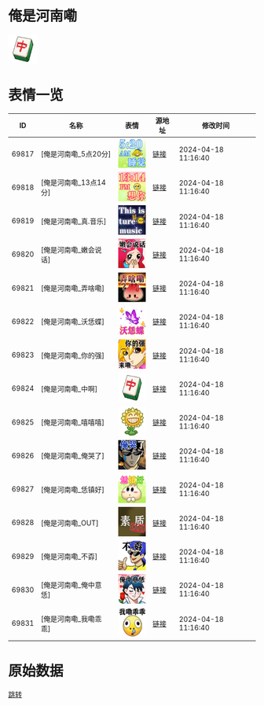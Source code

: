 # 俺是河南嘞

<img src="./cover.png" height="60" alt="cover" />

# 表情一览

|ID|名称|表情|源地址|修改时间|
|----|----|----|----|----|
|69817|[俺是河南嘞_5点20分]|<img src="./pic/069817_%5B俺是河南嘞_5点20分%5D.png" height="60" alt="5点20分"/>|[链接](https://i0.hdslb.com/bfs/garb/2ad55bc4eb61d06a04601a05fab50d85fd7783b1.png)|2024-04-18 11:16:40|
|69818|[俺是河南嘞_13点14分]|<img src="./pic/069818_%5B俺是河南嘞_13点14分%5D.png" height="60" alt="13点14分"/>|[链接](https://i0.hdslb.com/bfs/garb/1a3114eb6b5c159d5ff888d0f0f007f83ef8f686.png)|2024-04-18 11:16:40|
|69819|[俺是河南嘞_真.音乐]|<img src="./pic/069819_%5B俺是河南嘞_真.音乐%5D.png" height="60" alt="真.音乐"/>|[链接](https://i0.hdslb.com/bfs/garb/5d13303d0fd54738fd0674bb0ee369cc7e7232b5.png)|2024-04-18 11:16:40|
|69820|[俺是河南嘞_嫩会说话]|<img src="./pic/069820_%5B俺是河南嘞_嫩会说话%5D.png" height="60" alt="嫩会说话"/>|[链接](https://i0.hdslb.com/bfs/garb/c271f48e89633263d8b257106eb76a530eb2f98e.png)|2024-04-18 11:16:40|
|69821|[俺是河南嘞_弄啥嘞]|<img src="./pic/069821_%5B俺是河南嘞_弄啥嘞%5D.png" height="60" alt="弄啥嘞"/>|[链接](https://i0.hdslb.com/bfs/garb/31b111ccc2a1a529c2fb25ca3d1f520b51288272.png)|2024-04-18 11:16:40|
|69822|[俺是河南嘞_沃恁蝶]|<img src="./pic/069822_%5B俺是河南嘞_沃恁蝶%5D.png" height="60" alt="沃恁蝶"/>|[链接](https://i0.hdslb.com/bfs/garb/ba9a6bc70e26a99d013c3dc0ab36fb11459c1892.png)|2024-04-18 11:16:40|
|69823|[俺是河南嘞_你的强]|<img src="./pic/069823_%5B俺是河南嘞_你的强%5D.png" height="60" alt="你的强"/>|[链接](https://i0.hdslb.com/bfs/garb/ca8426ae2a290124fc5237ceb3379bffe1c5e03b.png)|2024-04-18 11:16:40|
|69824|[俺是河南嘞_中啊]|<img src="./pic/069824_%5B俺是河南嘞_中啊%5D.png" height="60" alt="中啊"/>|[链接](https://i0.hdslb.com/bfs/garb/76a16201f4d37168528ff9512a1c7225972e0990.png)|2024-04-18 11:16:40|
|69825|[俺是河南嘞_嘻嘻嘻]|<img src="./pic/069825_%5B俺是河南嘞_嘻嘻嘻%5D.png" height="60" alt="嘻嘻嘻"/>|[链接](https://i0.hdslb.com/bfs/garb/9b5df1896950a3baab8ba414c4ddd1902e40cda9.png)|2024-04-18 11:16:40|
|69826|[俺是河南嘞_俺哭了]|<img src="./pic/069826_%5B俺是河南嘞_俺哭了%5D.png" height="60" alt="俺哭了"/>|[链接](https://i0.hdslb.com/bfs/garb/3b77428b200011eede69fe7d1d71c25efc2da9a8.png)|2024-04-18 11:16:40|
|69827|[俺是河南嘞_恁镇好]|<img src="./pic/069827_%5B俺是河南嘞_恁镇好%5D.png" height="60" alt="恁镇好"/>|[链接](https://i0.hdslb.com/bfs/garb/7c2cf12a7db8b62677f96e48ea6a3eb522d5b4aa.png)|2024-04-18 11:16:40|
|69828|[俺是河南嘞_OUT]|<img src="./pic/069828_%5B俺是河南嘞_OUT%5D.png" height="60" alt="OUT"/>|[链接](https://i0.hdslb.com/bfs/garb/1b0e39e21baf9fe04ea1dad4edd95aaca89a917c.png)|2024-04-18 11:16:40|
|69829|[俺是河南嘞_不孬]|<img src="./pic/069829_%5B俺是河南嘞_不孬%5D.png" height="60" alt="不孬"/>|[链接](https://i0.hdslb.com/bfs/garb/46ca899837a20439cefaaf0adfb6b604f457ab10.png)|2024-04-18 11:16:40|
|69830|[俺是河南嘞_俺中意恁]|<img src="./pic/069830_%5B俺是河南嘞_俺中意恁%5D.png" height="60" alt="俺中意恁"/>|[链接](https://i0.hdslb.com/bfs/garb/2e5c6f311008bc0eb4739d5e6583af2238e95355.png)|2024-04-18 11:16:40|
|69831|[俺是河南嘞_我嘞乖乖]|<img src="./pic/069831_%5B俺是河南嘞_我嘞乖乖%5D.png" height="60" alt="我嘞乖乖"/>|[链接](https://i0.hdslb.com/bfs/garb/d28b46ff8402644d84325db64e887af783012966.png)|2024-04-18 11:16:40|

# 原始数据

[跳转](./raw.json)

